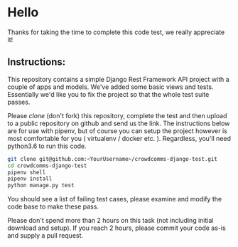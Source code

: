 Hello
=====

Thanks for taking the time to complete this code test, we really appreciate it!

Instructions:
----

This repository contains a simple Django Rest Framework API project with a couple of apps and models. We've added some
basic views and tests. Essentially we'd like you to fix the project so that the whole test suite passes.

Please _clone_ (don't fork) this repository, complete the test and then upload to a public repository on github and send us the link. The instructions below are for use with pipenv, but of course you can setup the 
project however is most comfortable for you ( virtualenv / docker etc. ). Regardless, you'll need python3.6 to run this code.

```bash
git clone git@github.com:<YourUsername>/crowdcomms-django-test.git
cd crowdcomms-django-test
pipenv shell
pipenv install
python manage.py test
```

You should see a list of failing test cases, please examine and modify the code base to make these pass.

Please don't spend more than 2 hours on this task (not including initial download and setup). If you reach 2 hours, please commit your code as-is and supply a pull request.

